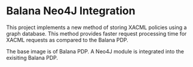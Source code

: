 Balana Neo4J Integration
========================

This project implements a new method of storing XACML policies using a graph database. This method provides faster request processing time for XACML requests as compared to the Balana PDP. 

The base image is of Balana PDP. A Neo4J module is integrated into the exisiting Balana PDP. 

